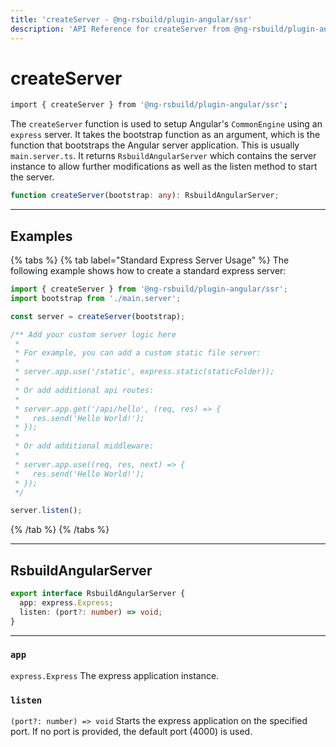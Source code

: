 ```yaml
---
title: 'createServer - @ng-rsbuild/plugin-angular/ssr'
description: 'API Reference for createServer from @ng-rsbuild/plugin-angular/ssr'
---
```


# createServer

```bash
import { createServer } from '@ng-rsbuild/plugin-angular/ssr';
```

The `createServer` function is used to setup Angular's `CommonEngine` using an `express` server. It takes the bootstrap function as an argument, which is the function that bootstraps the Angular server application. This is usually` main.server.ts`. It returns `RsbuildAngularServer` which contains the server instance to allow further modifications as well as the listen method to start the server.

```ts
function createServer(bootstrap: any): RsbuildAngularServer;
```

---

## Examples

{% tabs %}
{% tab label="Standard Express Server Usage" %}
The following example shows how to create a standard express server:

```ts {% fileName="myapp/src/server.ts" %}
import { createServer } from '@ng-rsbuild/plugin-angular/ssr';
import bootstrap from './main.server';

const server = createServer(bootstrap);

/** Add your custom server logic here
 *
 * For example, you can add a custom static file server:
 *
 * server.app.use('/static', express.static(staticFolder));
 *
 * Or add additional api routes:
 *
 * server.app.get('/api/hello', (req, res) => {
 *   res.send('Hello World!');
 * });
 *
 * Or add additional middleware:
 *
 * server.app.use((req, res, next) => {
 *   res.send('Hello World!');
 * });
 */

server.listen();
```

{% /tab %}
{% /tabs %}

---

## RsbuildAngularServer

```ts
export interface RsbuildAngularServer {
  app: express.Express;
  listen: (port?: number) => void;
}
```

---

### `app`

`express.Express`
The express application instance.

### `listen`

`(port?: number) => void`
Starts the express application on the specified port. If no port is provided, the default port (4000) is used.

